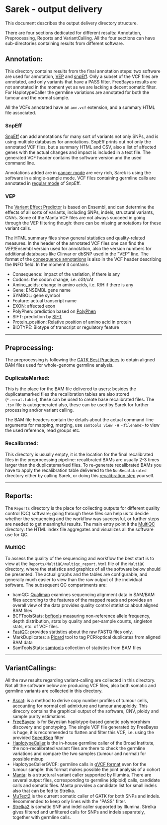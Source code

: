 # Sarek - output delivery
This document describes the output delivery directory structure.

There are four sections dedicated for different results: Annotation, Preprocessing, Reports and VariantCalling.
All the four sections can have sub-directories containing results from different software.

## Annotation:

This directory contains results from the final annotation steps: two software are used for annotation, [VEP][vep-link] and [snpEff][snpeff-link].
Only a subset of the VCF files are annotated, and only variants that have a PASS filter.
FreeBayes results are not annotated in the moment yet as we are lacking a decent somatic filter.
For HaplotypeCaller the germline variations are annotated for both the tumour and the normal sample.

All the VCFs annotated have an `ann.vcf` extension, and a summary HTML file associated.

### SnpEff

[SnpEff][snpeff-link] can add annotations for many sort of variants not only SNPs, and is using multiple databases for annotations.
SnpEff prints out not only the annotated VCF files, but a summary HTML and CSV, also a list of affected genes with the actual changes and impact is included in a text file.
The generated VCF header contains the software version and the used command line.

Annotations added are in [cancer mode][snpeff-cancer-mode] are very rich, Sarek is using the software in a single-sample mode.
VCF files containing germline calls are annotated in [regular mode][snpeff-regular-mode] of SnpEff.

### VEP

The [Variant Effect Predictor][vep-link] is based on Ensembl, and can determine the effects of all sorts of variants, including SNPs, indels, structural variants, CNVs.
Some of the Manta VCF files are not always succeed in going through the VEP filtering though: there can be missing annotations for these variant calls.

The HTML summary files show general statistics and quality-related measures.
In the header of the annotated VCF files one can find the VEP/Ensembl version used for annotation, also the version numbers for additional databases like Clinvar or dbSNP used in the "VEP" line.
The format of the [consequence annotations][VEP-predictions] is also  in the VCF header describing the INFO field.
In the moment it contains:
* Consequence: impact of the variation, if there is any
* Codons: the codon change, i.e. cGt/cAt
* Amino\_acids: change in amino acids, i.e. R/H if there is any
* Gene: ENSEMBL gene name
* SYMBOL: gene symbol
* Feature: actual transcript name
* EXON: affected exon
* PolyPhen: prediction based on [PolyPhen][polyphen-link]
* SIFT: prediction by [SIFT][sift-link]
* Protein\_position: Relative position of amino acid in protein
* BIOTYPE: Biotype of transcript or regulatory feature

---
## Preprocessing:

The preprocessing is following the [GATK Best Practices][GATK-BP] to obtain aligned BAM files used for whole-genome germline analysis.

### DuplicateMarked:

This is the place for the BAM file delivered to users: besides the duplicatemarked files the recalibration tables are also stored (`*.recal.table`), these can be used to create base recalibrated files.
The `.tsv` file is autogenerated also, these can be used by Sarek for further processing and/or variant calling.

The BAM file headers contain the details about the actual command-line arguments for mapping, merging, use `samtools view -H <filename>` to view the used  reference, read groups etc.

### Recalibrated:

This directory is usually empty, it is the location for the final recalibrated files in the preprocessing pipeline: recalibrated BAMs are usually 2-3 times  larger than the duplicatemarked files. To re-generate recalibrated BAMs you have to apply the  recalibration table delivered to the `NonRecalibrated` directory either by calling Sarek, or doing this [recalibration step][BQSR-link] yourself.

---
## Reports:

The `Reports` directory is the place for collecting outputs for different quality control (QC) software; going through these files can help us to decide whether the sequencing and the workflow was successful, or further steps are needed to get meaningful results.
The main entry point it the [MultiQC][multiqc-link] directory: the HTML index file aggregates and visualizes all the software use for QC.

### MultiQC  
To assess the quality of the sequencing and workflow the best start is to view at the `Reports/MultiQC/multiqc_report.html` file of the `MultiQC` directory, where the statistics and graphics of all the software below should be presented.
The actual graphs and the tables are configurable, and generally much easier to view than the raw output of the individual software.
The subsequent QC compartments are:

* bamQC: [Qualimap][qualimap-link] examines sequencing alignment data in SAM/BAM files according to the features of the mapped reads and provides an overall view of the data provides quality control statistics about aligned BAM files
* BCFToolsStats: [bcftools][bcftools] measuring non-reference allele frequency, depth distribution, stats by quality and per-sample counts, singleton stats, etc. of VCF files.
* [FastQC][fastqc]: provides statistics about the raw FASTQ files only.
* MarkDuplicates: a [Picard][picard-md] tool to tag PCR/optical duplicates from aligned BAM data
* SamToolsStats: [samtools][samtools] collection of statistics from BAM files
---

## VariantCallings:

All the raw results regarding variant-calling are collected in this directory. Not all the software below are producing VCF files, also both somatic and germline
variants are collected in this directory.

* [Ascat][ascat]: is a method to derive copy number profiles of tumour cells, accounting for normal cell admixture and tumour aneuploidy. This direcory contains the graphical output of the software, CNV, ploidy and sample purity estimations.
* [FreeBayes][freebayes]: is for Bayesian haplotype-based genetic polymorphism discovery and genotyping. The single VCF file generated by FreeBayes
is huge, it is recommended to flatten and filter this VCF, i.e. using the provided [SpeedSeq][speedseq] filter
* [HaplotypeCaller][haplotypecaller] is the in-house germline caller of the Broad Institute, the non-recalibrated variant files are there to check the
germline variations and compare the two samples (tumour and normal) for possible mixup
* HaplotypeCallerGVCF: germline calls in [gVCF format][genomicvcf] even for the tumour sample: this format makes possible the joint analysis of a cohort
* [Manta][manta]: is a structural variant caller supported by Illumina. There are several output files, corresponding to germline (diploid) calls, candidate calls and somatic files.
Manta provides a candidate list for small indels also that can be fed to Strelka.
* [MuTect2][mutect2] is the current somatic caller of GATK for both SNPs and indels. Recommended to keep only lines with the "PASS" filter.
* [Strelka2][strelka2] is somatic SNP and indel caller supported by Illumina. Strelka gives filtered and unfiltered calls for SNPs and indels separately, together with germline calls.

[ascat]:https://www.crick.ac.uk/research/a-z-researchers/researchers-v-y/peter-van-loo/software/
[bcftools]: http://www.htslib.org/doc/bcftools.html
[BQSR-link]: https://gatkforums.broadinstitute.org/gatk/discussion/44/base-quality-score-recalibration-bqsr
[fastqc]: https://www.bioinformatics.babraham.ac.uk/projects/fastqc/
[freebayes]: https://github.com/ekg/freebayes
[GATK-BP]: https://software.broadinstitute.org/gatk/best-practices/bp_3step.php?case=GermShortWGS
[haplotypecaller]: https://software.broadinstitute.org/gatk/documentation/tooldocs/current/org_broadinstitute_hellbender_tools_walkers_haplotypecaller_HaplotypeCaller.php
[genomicvcf]: https://gatkforums.broadinstitute.org/gatk/discussion/4017/what-is-a-gvcf-and-how-is-it-different-from-a-regular-vcf
[manta]: https://github.com/Illumina/manta/blob/master/docs/userGuide/README.md#structural-variant-predictions
[multiqc-link]: http://multiqc.info/
[mutect2]: https://software.broadinstitute.org/gatk/documentation/tooldocs/current/org_broadinstitute_hellbender_tools_walkers_mutect_Mutect2.php
[ngi-link]: https://ngisweden.scilifelab.se/
[picard-md]: http://broadinstitute.github.io/picard/command-line-overview.html#MarkDuplicates
[polyphen-link]: http://genetics.bwh.harvard.edu/pph2/
[qualimap-link]: http://qualimap.bioinfo.cipf.es
[samtools]: http://www.htslib.org/
[sift-link]: http://sift.bii.a-star.edu.sg/
[snpeff-link]: http://snpeff.sourceforge.net/
[snpeff-cancer-mode]: http://snpeff.sourceforge.net/SnpEff_manual.html#cancer
[snpeff-regular-mode]: http://snpeff.sourceforge.net/SnpEff_manual.html#input
[speedseq]: https://github.com/SciLifeLab/Sarek/blob/master/scripts/speedseq.filter.awk
[strelka2]: https://github.com/Illumina/strelka
[vep-link]: http://www.ensembl.org/Tools/VEP
[VEP-predictions]: https://www.ensembl.org/info/genome/variation/prediction/predicted_data.html
[logo]: https://img.shields.io/github/release/SciLifeLab/Sarek.svg
